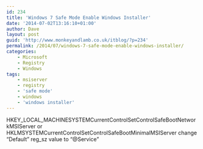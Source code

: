 ```yaml
---
id: 234
title: 'Windows 7 Safe Mode Enable Windows Installer'
date: '2014-07-02T13:16:10+01:00'
author: Dave
layout: post
guid: 'http://www.monkeyandlamb.co.uk/itblog/?p=234'
permalink: /2014/07/windows-7-safe-mode-enable-windows-installer/
categories:
    - Microsoft
    - Registry
    - Windows
tags:
    - msiserver
    - registry
    - 'safe mode'
    - windows
    - 'windows installer'
---
```


 HKEY\_LOCAL\_MACHINESYSTEMCurrentControlSetControlSafeBootNetworkMSIServer or HKLMSYSTEMCurrentControlSetControlSafeBootMinimalMSIServer change “Default” reg\_sz value to “@Service”